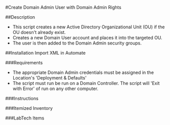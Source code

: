 #Create Domain Admin User with Domain Admin Rights

##Description 
* This script creates a new Active Directory Organizational Unit (OU) if the OU doesn't already exist. 
* Creates a new Domain User account and places it into the targeted OU. 
* The user is then added to the Domain Admin security groups. 

##Installation 
Import XML in Automate

###Requirements
* The appropriate Domain Admin credentials must be assigned in the Location's 'Deployment & Defaults'
* The script must run be run on a Domain Controller. The script will 'Exit with Error' of run on any other computer.  

###Instructions

###Itemized Inventory

###LabTech Items

